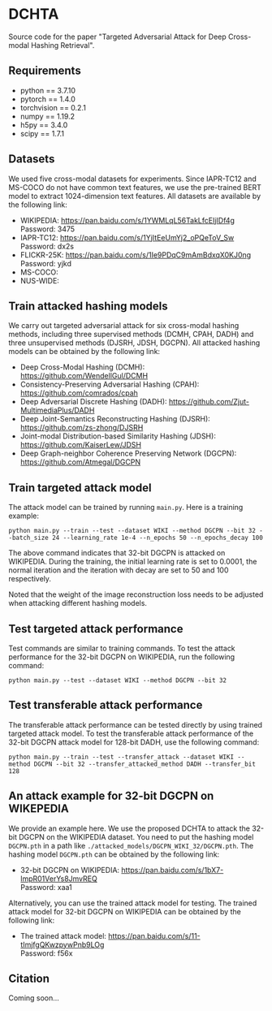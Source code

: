 # DCHTA
Source code for the paper "Targeted Adversarial Attack for Deep Cross-modal Hashing Retrieval".

## Requirements
* python == 3.7.10
* pytorch == 1.4.0
* torchvision == 0.2.1
* numpy == 1.19.2
* h5py == 3.4.0
* scipy == 1.7.1

## Datasets
We used five cross-modal datasets for experiments. Since IAPR-TC12 and MS-COCO do not have common text features, we use the pre-trained BERT model to extract 1024-dimension text features. All datasets are available by the following link:

* WIKIPEDIA: https://pan.baidu.com/s/1YWMLqL56TakLfcEIjIDf4g <br> Password: 3475
* IAPR-TC12: https://pan.baidu.com/s/1YjItEeUmYj2_oPQeToV_Sw <br> Password: dx2s
* FLICKR-25K: https://pan.baidu.com/s/1Ie9PDqC9mAmBdxqX0KJ0ng <br> Password: yjkd
* MS-COCO:
* NUS-WIDE:

## Train attacked hashing models
We carry out targeted adversarial attack for six cross-modal hashing methods, including three supervised methods (DCMH, CPAH, DADH) and three unsupervised methods (DJSRH, JDSH, DGCPN). All attacked hashing models can be obtained by the following link:

* Deep Cross-Modal Hashing (DCMH): https://github.com/WendellGul/DCMH
* Consistency-Preserving Adversarial Hashing (CPAH): https://github.com/comrados/cpah
* Deep Adversarial Discrete Hashing (DADH): https://github.com/Zjut-MultimediaPlus/DADH
* Deep Joint-Semantics Reconstructing Hashing (DJSRH): https://github.com/zs-zhong/DJSRH
* Joint-modal Distribution-based Similarity Hashing (JDSH): https://github.com/KaiserLew/JDSH
* Deep Graph-neighbor Coherence Preserving Network (DGCPN): https://github.com/Atmegal/DGCPN

## Train targeted attack model
The attack model can be trained by running `main.py`. Here is a training example:
```shell
python main.py --train --test --dataset WIKI --method DGCPN --bit 32 --batch_size 24 --learning_rate 1e-4 --n_epochs 50 --n_epochs_decay 100
```
The above command indicates that 32-bit DGCPN is attacked on WIKIPEDIA. During the training, the initial learning rate is set to 0.0001, the normal iteration and the iteration with decay are set to 50 and 100 respectively.

Noted that the weight of the image reconstruction loss needs to be adjusted when attacking different hashing models.

## Test targeted attack performance
Test commands are similar to training commands. To test the attack performance for the 32-bit DGCPN on WIKIPEDIA, run the following command:
```shell
python main.py --test --dataset WIKI --method DGCPN --bit 32
```

## Test transferable attack performance
The transferable attack performance can be tested directly by using trained targeted attack model. To test the transferable attack performance of the 32-bit DGCPN attack model for 128-bit DADH, use the following command:
```shell
python main.py --train --test --transfer_attack --dataset WIKI --method DGCPN --bit 32 --transfer_attacked_method DADH --transfer_bit 128
```

## An attack example for 32-bit DGCPN on WIKEPEDIA
We provide an example here. We use the proposed DCHTA to attack the 32-bit DGCPN on the WIKIPEDIA dataset. You need to put the hashing model `DGCPN.pth` in a path like `./attacked_models/DGCPN_WIKI_32/DGCPN.pth`. The hashing model `DGCPN.pth` can be obtained by the following link:
* 32-bit DGCPN on WIKIPEDIA: https://pan.baidu.com/s/1bX7-lmpR01VerYs8JmvREQ <br> Password: xaa1

Alternatively, you can use the trained attack model for testing. The trained attack model for 32-bit DGCPN on WIKIPEDIA can be obtained by the following link:
* The trained attack model: https://pan.baidu.com/s/11-tImjfgQKwzpywPnb9LOg <br> Password: f56x

## Citation
Coming soon...
